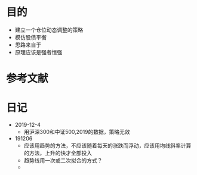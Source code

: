 # 目的

-    建立一个仓位动态调整的策略
-    模仿股债平衡
-    思路来自于
-    原理应该是强者恒强



# 参考文献



# 日记

-    2019-12-4
     -    用沪深300和中证500,2019的数据，策略无效
-    191206
     -    应该用趋势的方法，不应该随着每天的涨跌而浮动，应该用均线斜率计算的方法，上升的快才全部投入
     -    趋势线用一次或二次拟合的方式？
     -    